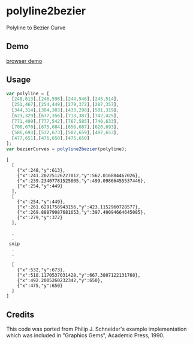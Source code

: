 # polyline2bezier
Polyline to Bezier Curve

## Demo
[browser demo](http://ynakajima.github.io/polyline2bezier/)

## Usage
```javascript
var polyline = [
  [248,613],[246,598],[244,546],[245,514],
  [251,467],[254,449],[279,372],[287,357],
  [344,314],[384,303],[433,298],[581,319],
  [623,329],[677,356],[713,387],[742,425],
  [771,499],[777,542],[767,585],[740,633],
  [700,670],[675,684],[656,687],[620,693],
  [586,693],[532,673],[502,659],[487,653],
  [477,651],[476,650],[475,650]
];
var bezierCurves = polyline2bezier(polyline);
```

```javascript:bezierCurves
[
  [
    {"x":248,"y":613},
    {"x":241.20225126227012,"y":562.016884467026},
    {"x":239.23407781525805,"y":499.09866455537446},
    {"x":254,"y":449}
  ],
  [
    {"x":254,"y":449},
    {"x":261.6291758943156,"y":423.1152960728577},
    {"x":269.88879087681653,"y":397.40094664645085},
    {"x":279,"y":372}
  ],

  .
  .
 snip
  .
  .

  [
    {"x":532,"y":673},
    {"x":518.1170537031428,"y":667.3807122131768},
    {"x":492.2005260232342,"y":650},
    {"x":475,"y":650}
  ]
]
```

## Credits
This code was ported from Philip J. Schneider's example implementation 
which was included in "Graphics Gems", Academic Press, 1990.
